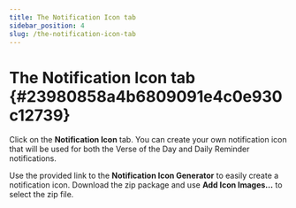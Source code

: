 ```yaml
---
title: The Notification Icon tab
sidebar_position: 4
slug: /the-notification-icon-tab
---
```


# The Notification Icon tab {#23980858a4b6809091e4c0e930c12739}

Click on the **Notification Icon** tab. You can create your own notification icon that will be used for both the Verse of the Day and Daily Reminder notifications.

Use the provided link to the **Notification Icon Generator** to easily create a notification icon. Download the zip package and use **Add Icon Images…** to select the zip file.

